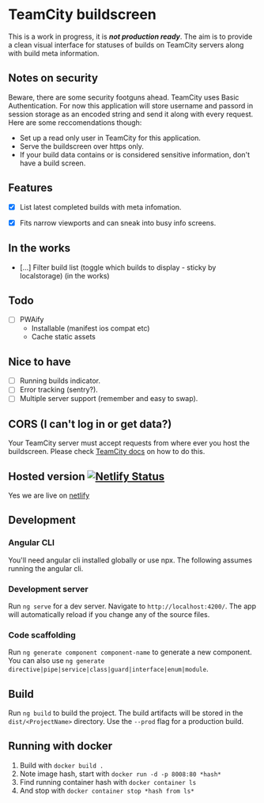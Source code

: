# TeamCity buildscreen
This is a work in progress, it is **_not production ready_**. The aim is to provide a clean visual interface for statuses of builds on TeamCity servers along with build meta information.

## Notes on security
Beware, there are some security footguns ahead. TeamCity uses Basic Authentication. For now this application will store username and passord in session storage as an encoded string and send it along with every request. Here are some reccomendations though:
- Set up a read only user in TeamCity for this application.
- Serve the buildscreen over https only.
- If your build data contains or is considered sensitive information, don't have a build screen.

## Features
- [x] List latest completed builds with meta infomation.
- [x] Fits narrow viewports and can sneak into busy info screens.


## In the works
- [...] Filter build list (toggle which builds to display - sticky by localstorage) (in the works)

## Todo
- [ ] PWAify
    - Installable (manifest ios compat etc)
    - Cache static assets

## Nice to have
- [ ] Running builds indicator.
- [ ] Error tracking (sentry?).
- [ ] Multiple server support (remember and easy to swap).

## CORS (I can't log in or get data?)
Your TeamCity server must accept requests from where ever you host the buildscreen. Please check [TeamCity docs](https://confluence.jetbrains.com/display/TCD18/REST+API#RESTAPI-CORSSupport) on how to do this.

## Hosted version [![Netlify Status](https://api.netlify.com/api/v1/badges/ad6c1e2f-621d-4c6d-b9e8-77ee005f8294/deploy-status)](https://app.netlify.com/sites/buildscreen/deploys)
Yes we are live on [netlify](https://buildscreen.netlify.com/)

## Development

### Angular CLI
You'll need angular cli installed globally or use npx. The following assumes running the angular cli.

### Development server
Run `ng serve` for a dev server. Navigate to `http://localhost:4200/`. The app will automatically reload if you change any of the source files.

### Code scaffolding
Run `ng generate component component-name` to generate a new component. You can also use `ng generate directive|pipe|service|class|guard|interface|enum|module`.

## Build
Run `ng build` to build the project. The build artifacts will be stored in the `dist/<ProjectName>` directory. Use the `--prod` flag for a production build.

## Running with docker
1. Build with `docker build .`
1. Note image hash, start with `docker run -d -p 8008:80 *hash* `
1. Find running container hash with `docker container ls`
1. And stop with `docker container stop *hash from ls*`
